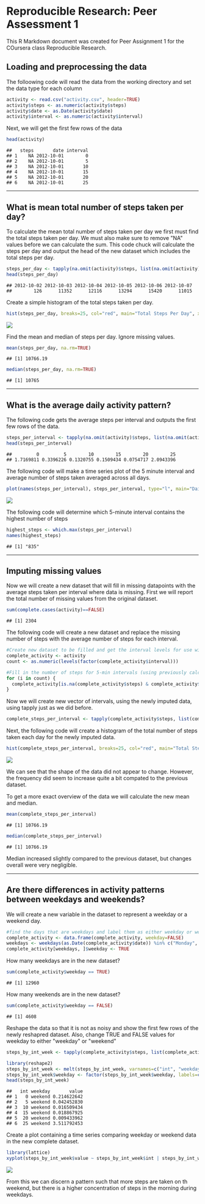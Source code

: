 # Reproducible Research: Peer Assessment 1

This R Markdown document was created for Peer Assignment 1 for the COursera class Reproducible Research. 

## Loading and preprocessing the data

The folloowing code will read the data from the working directory and set the data type for each column


```r
activity <- read.csv("activity.csv", header=TRUE)
activity$steps <- as.numeric(activity$steps)
activity$date <- as.Date(activity$date)
activity$interval <- as.numeric(activity$interval)
```

Next, we will get the first few rows of the data


```r
head(activity)
```

```
##   steps       date interval
## 1    NA 2012-10-01        0
## 2    NA 2012-10-01        5
## 3    NA 2012-10-01       10
## 4    NA 2012-10-01       15
## 5    NA 2012-10-01       20
## 6    NA 2012-10-01       25
```

***
## What is mean total number of steps taken per day?

To calculate the mean total number of steps taken per day we first must find the total steps taken per day. We must also make sure to remove "NA" values before we can calculate the sum. This code chuck will calculate the steps per day and output the head of the new dataset which includes the total steps per day.


```r
steps_per_day <- tapply(na.omit(activity)$steps, list(na.omit(activity)$date), sum)
head(steps_per_day)
```

```
## 2012-10-02 2012-10-03 2012-10-04 2012-10-05 2012-10-06 2012-10-07 
##        126      11352      12116      13294      15420      11015
```

Create a simple histogram of the total steps taken per day.


```r
hist(steps_per_day, breaks=25, col="red", main="Total Steps Per Day", xlab="The Total Steps Per Day", ylab="Frequency")
```

![](./PA1_template_files/figure-html/unnamed-chunk-4-1.png) 

Find the mean and median of steps per day. Ignore missing values.   


```r
mean(steps_per_day, na.rm=TRUE)
```

```
## [1] 10766.19
```

```r
median(steps_per_day, na.rm=TRUE)
```

```
## [1] 10765
```

***
## What is the average daily activity pattern?

The following code gets the average steps per interval and outputs the first few rows of the data.


```r
steps_per_interval <- tapply(na.omit(activity)$steps, list(na.omit(activity)$interval), mean)
head(steps_per_interval)
```

```
##         0         5        10        15        20        25 
## 1.7169811 0.3396226 0.1320755 0.1509434 0.0754717 2.0943396
```

The following code will make a time series plot of the 5 minute interval and average number of steps taken averaged across all days.


```r
plot(names(steps_per_interval), steps_per_interval, type="l", main="Daily Activity Pattern", xlab="5 Minute Interval", ylab="Average Steps Per Interval", col="red", lwd=2)
```

![](./PA1_template_files/figure-html/unnamed-chunk-7-1.png) 

The following code will determine which 5-minute interval contains the highest number of steps


```r
highest_steps <- which.max(steps_per_interval)
names(highest_steps)
```

```
## [1] "835"
```

***
## Imputing missing values

Now we will create a new dataset that will fill in missing datapoints with the average steps taken per interval where data is missing. First we will report the total number of missing values from the original dataset.


```r
sum(complete.cases(activity)==FALSE)
```

```
## [1] 2304
```

The following code will create a new dataset and replace the missing number of steps with the average number of steps for each interval. 


```r
#Create new dataset to be filled and get the interval levels for use with for loop
complete_activity <- activity
count <- as.numeric(levels(factor(complete_activity$interval)))

#Fill in the number of steps for 5-min intervals (using previously calculated steps_per_interval means) with missing values using a for loop
for (i in count) {
  complete_activity[is.na(complete_activity$steps) & complete_activity$interval==i, 1] <- steps_per_interval[names(steps_per_interval)==i][[1]]
} 
```

Now we will create new vector of intervals, using the newly imputed data, using tapply just as we did before.


```r
complete_steps_per_interval <- tapply(complete_activity$steps, list(complete_activity$date), sum)
```

Next, the following code will create a histogram of the total number of steps taken each day for the newly imputed data. 


```r
hist(complete_steps_per_interval, breaks=25, col="red", main="Total Steps Per Day, Imputed Data", xlab="The Total Steps Per Day", ylab="Frequency")
```

![](./PA1_template_files/figure-html/unnamed-chunk-12-1.png) 

We can see that the shape of the data did not appear to change. However, the frequency did seem to increase quite a bit compated to the previous dataset. 

To get a more exact overview of the data we will calculate the new mean and median.


```r
mean(complete_steps_per_interval)
```

```
## [1] 10766.19
```

```r
median(complete_steps_per_interval)
```

```
## [1] 10766.19
```

Median increased slightly compared to the previous dataset, but changes overall were very negligible. 

***
## Are there differences in activity patterns between weekdays and weekends?

We will create a new variable in the dataset to represent a weekday or a weekend day. 


```r
#find the days that are weekdays and label them as either weekday or weekend (assigning true or false)
complete_activity <- data.frame(complete_activity, weekday=FALSE)
weekdays <- weekdays(as.Date(complete_activity$date)) %in% c("Monday", "Tuesday", "Wednesday", "Thursday", "Friday")
complete_activity[weekdays, ]$weekday <- TRUE
```

How many weekdays are in the new dataset?


```r
sum(complete_activity$weekday == TRUE)
```

```
## [1] 12960
```

How many weekends are in the new dataset?


```r
sum(complete_activity$weekday == FALSE)
```

```
## [1] 4608
```

Reshape the data so that it is not as noisy and show the first few rows of the newly reshapred dataset. Also, change TRUE and FALSE values for weekday to either "weekday" or "weekend"


```r
steps_by_int_week <- tapply(complete_activity$steps, list(complete_activity$interval, complete_activity$weekday), mean)

library(reshape2)
steps_by_int_week <- melt(steps_by_int_week, varnames=c("int", "weekday"))
steps_by_int_week$weekday <- factor(steps_by_int_week$weekday, labels=c("weekend", "weekday"))
head(steps_by_int_week)
```

```
##   int weekday       value
## 1   0 weekend 0.214622642
## 2   5 weekend 0.042452830
## 3  10 weekend 0.016509434
## 4  15 weekend 0.018867925
## 5  20 weekend 0.009433962
## 6  25 weekend 3.511792453
```

Create a plot containing a time series comparing weekday or weekend data in the new complete dataset. 


```r
library(lattice)
xyplot(steps_by_int_week$value ~ steps_by_int_week$int | steps_by_int_week$weekday, type="l", col="red", lwd=2, main="Average Number of Steps Taken per Interval on Weekends vs Weekdays", layout = c(1, 2), xlab = "Time Interval", ylab = "Average Number of Steps")
```

![](./PA1_template_files/figure-html/unnamed-chunk-18-1.png) 

From this we can discern a pattern such that more steps are taken on th weekend, but there is a higher concentration of steps in the morning during weekdays.
